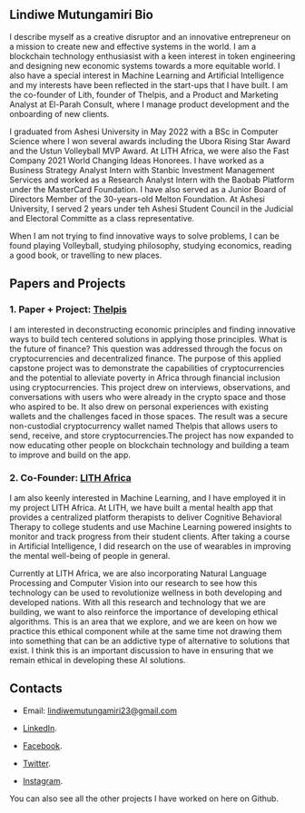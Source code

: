 ## Lindiwe Mutungamiri Bio

I describe myself as a creative disruptor and an innovative entrepreneur on a mission to create new and effective systems in the world. I am a blockchain technology enthusiasist with a keen interest in token engineering and designing new economic systems towards a more equitable world. I also have a special interest in Machine Learning and Artificial Intelligence and my interests have been reflected in the start-ups that I have built. I am the co-founder of Lith, founder of Thelpis, and a Product and Marketing Analyst at El-Parah Consult, where I manage product development and the onboarding of new clients.

I graduated from Ashesi University in May 2022 with a BSc in Computer Science where I won several awards including the Ubora Rising Star Award and the Ustun Volleyball MVP Award. At LITH Africa, we were also the Fast Company 2021 World Changing Ideas Honorees. I have worked as a Business Strategy Analyst Intern with Stanbic Investment Management Services and worked as a Research Analyst Intern with the Baobab Platform under the MasterCard Foundation. I have also served as a Junior Board of Directors Member of the 30-years-old Melton Foundation. At Ashesi University, I served 2 years under teh Ashesi Student Council in the Judicial and Electoral Committe as a class representative.

When I am not trying to find innovative ways to solve problems, I can be found playing Volleyball, studying philosophy, studying economics, reading a good book, or travelling to new places.

## Papers and Projects

### 1. Paper + Project: [Thelpis](https://drive.google.com/file/d/1kKW6fKngCCOTCNYUm24Vk9r4iWDJiWc4/view?usp=sharing)

I am interested in deconstructing economic principles and finding innovative ways to build tech centered solutions in applying those principles. What is the future of finance? This question was addressed through the focus on cryptocurrencies and decentralized finance. The purpose of this applied capstone project was to demonstrate the capabilities of cryptocurrencies and the potential to alleviate poverty in Africa through financial inclusion using cryptocurrencies. This project drew on interviews, observations, and conversations with users who were already in the crypto space and those who aspired to be. It also drew on personal experiences with existing wallets and the challenges faced in those spaces. The result was a secure non-custodial cryptocurrency wallet named Thelpis that allows users to send, receive, and store cryptocurrencies.The project has now expanded to now educating other people on blockchain technology and building a team to improve and build on the app.

### 2. Co-Founder: [LITH Africa](https://www.lithafrica.com/)

I am also keenly interested in Machine Learning, and I have employed it in my project LITH Africa. At LITH, we have built a mental health app that provides a centralized platform therapists to deliver Cognitive Behavioral Therapy to college students and use Machine Learning powered insights to monitor and track progress from their student clients. After taking a course in Artificial Intelligence, I did research on the use of wearables in improving the mental well-being of people in general.

Currently at LITH Africa, we are also incorporating Natural Language Processing and Computer Vision into our research to see how this technology can be used to revolutionize wellness in both developing and developed nations. With all this research and technology that we are building, we want to also reinforce the importance of developing ethical algorithms. This is an area that we explore, and we are keen on how we practice this ethical component while at the same time not drawing them into something that can be an addictive type of alternative to solutions that exist. I think this is an important discussion to have in ensuring that we remain ethical in developing these AI solutions.

## Contacts

- Email: lindiwemutungamiri23@gmail.com

- [LinkedIn](https://www.linkedin.com/in/lindiwe-mutungamiri-26a20a172/).

- [Facebook](https://web.facebook.com/lindiwe.mutungamiri/).

- [Twitter](https://mobile.twitter.com/linlykah/).

- [Instagram](https://www.instagram.com/being_lindiwe/).

You can also see all the other projects I have worked on here on Github.
